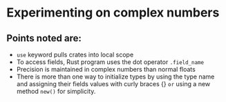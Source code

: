 # Experimenting on complex numbers
## Points noted are:
* `use` keyword pulls crates into local scope
* To access fields, Rust program uses the dot operator `.field_name`
* Precision is maintained in complex numbers than normal floats
* There is more than one way to initialize types by using the type name and assigning their fields values with curly braces {} `or` using a new method `new()` for simplicity.